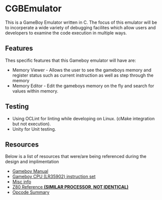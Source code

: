 # CGBEmulator

This is a GameBoy Emulator written in C. 
The focus of this emulator will be to incorperate a wide variety of debugging facilites which allow users and developers
to examine the code execution in multiple ways.

## Features

Thes specific features that this Gameboy emulator will have are: 
*  Memory Viewer - Allows the user to see the gameboys memory and register status such as current instruction as well as step through the memory
*  Memory Editor - Edit the gameboys memory on the fly and search for values within memory.

## Testing

*  Using OCLint for linting while developing on Linux. (cMake integration but not execution).
*  Unity for Unit testing.

## Resources
Below is a list of resources that were/are being referenced during the design and implimentation
*  [Gameboy Manual](http://marc.rawer.de/Gameboy/Docs/GBCPUman.pdf)
*  [Gameboy CPU (LR35902) instruction set](http://www.pastraiser.com/cpu/gameboy/gameboy_opcodes.html)
*  [Misc info](http://bgb.bircd.org/pandocs.htm#gameboytechnicaldata)
*  [Z80 Reference **(SIMILAR PROCESSOR, NOT IDENTICAL)**](http://www.z80.info/z80syntx.htm#RET)
*  [Opcode Summary](http://www.devrs.com/gb/files/opcodes.html)
